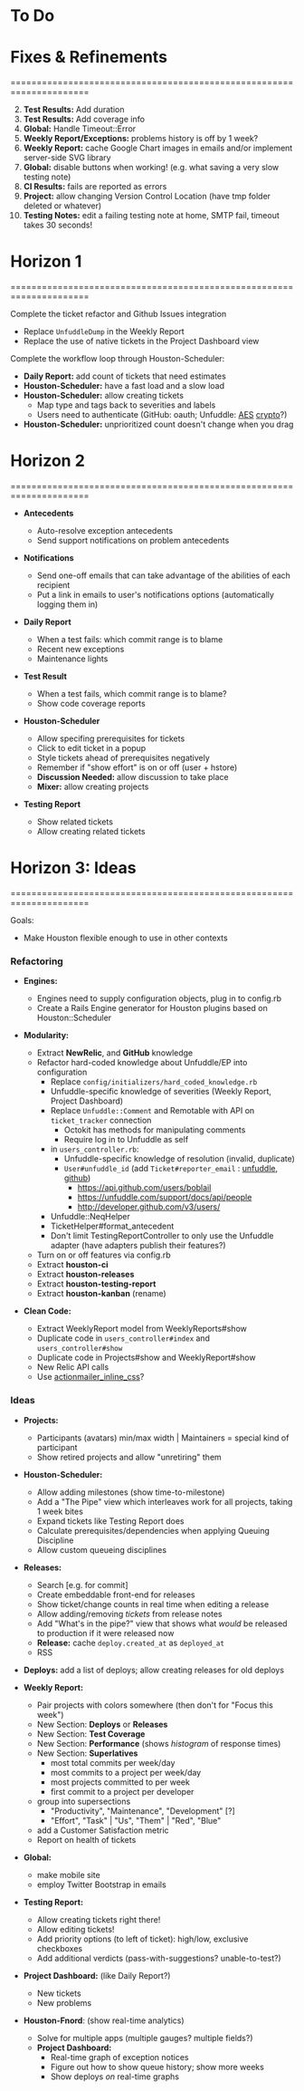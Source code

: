 # To Do

# Fixes & Refinements
=====================================================================

 2. **Test Results:** Add duration
 2. **Test Results:** Add coverage info
 4. **Global:** Handle Timeout::Error
 4. **Weekly Report/Exceptions:** problems history is off by 1 week?
 4. **Weekly Report:** cache Google Chart images in emails and/or implement server-side SVG library
 5. **Global:** disable buttons when working! (e.g. what saving a very slow testing note)
 5. **CI Results:** fails are reported as errors
 5. **Project:** allow changing Version Control Location (have tmp folder deleted or whatever)
 5. **Testing Notes:** edit a failing testing note at home, SMTP fail, timeout takes 30 seconds!




# Horizon 1
=====================================================================

Complete the ticket refactor and Github Issues integration

 - Replace `UnfuddleDump` in the Weekly Report
 - Replace the use of native tickets in the Project Dashboard view

Complete the workflow loop through Houston-Scheduler:

 - **Daily Report:** add count of tickets that need estimates
 - **Houston-Scheduler:** have a fast load and a slow load
 - **Houston-Scheduler:** allow creating tickets
   - Map type and tags back to severities and labels
   - Users need to authenticate (GitHub: oauth; Unfuddle: [AES](http://rubylearning.com/blog/2011/07/18/cryptography-or-how-i-learned-to-stop-worrying-and-love-aes/) [crypto](https://github.com/wesabe/pfc/blob/master/lib/crypto.rb)?)
 - **Houston-Scheduler:** unprioritized count doesn't change when you drag


# Horizon 2
=====================================================================

 - **Antecedents**
   - Auto-resolve exception antecedents
   - Send support notifications on problem antecedents
 
 - **Notifications**
   - Send one-off emails that can take advantage of the abilities of each recipient
   - Put a link in emails to user's notifications options (automatically logging them in)

 - **Daily Report**
   - When a test fails: which commit range is to blame
   - Recent new exceptions
   - Maintenance lights

 - **Test Result**
   - When a test fails, which commit range is to blame?
   - Show code coverage reports

 - **Houston-Scheduler**
   - Allow specifing prerequisites for tickets
   - Click to edit ticket in a popup
   - Style tickets ahead of prerequisites negatively
   - Remember if "show effort" is on or off (user + hstore)
   - **Discussion Needed:** allow discussion to take place
   - **Mixer:** allow creating projects

 - **Testing Report**
   - Show related tickets
   - Allow creating related tickets



# Horizon 3: Ideas
=====================================================================

Goals:
 - Make Houston flexible enough to use in other contexts
 
### Refactoring

 - **Engines:**
   - Engines need to supply configuration objects, plug in to config.rb
   - Create a Rails Engine generator for Houston plugins based on Houston::Scheduler

 - **Modularity:**
   - Extract **NewRelic**, and **GitHub** knowledge
   - Refactor hard-coded knowledge about Unfuddle/EP into configuration
     - Replace `config/initializers/hard_coded_knowledge.rb`
     - Unfuddle-specific knowledge of severities (Weekly Report, Project Dashboard)
     - Replace `Unfuddle::Comment` and Remotable with API on `ticket_tracker` connection
       - Octokit has methods for manipulating comments
       - Require log in to Unfuddle as self
     - in `users_controller.rb`:
       - Unfuddle-specific knowledge of resolution (invalid, duplicate)
       - `User#unfuddle_id` (add `Ticket#reporter_email` : [unfuddle](people/:reporter_id), [github](users/:login))
         - https://api.github.com/users/boblail
         - https://unfuddle.com/support/docs/api/people
         - http://developer.github.com/v3/users/
     - Unfuddle::NeqHelper
     - TicketHelper#format_antecedent
     - Don't limit TestingReportController to only use the Unfuddle adapter (have adapters publish their features?)
   - Turn on or off features via config.rb
   - Extract **houston-ci**
   - Extract **houston-releases**
   - Extract **houston-testing-report**
   - Extract **houston-kanban** (rename)

 - **Clean Code:**
   - Extract WeeklyReport model from WeeklyReports#show
   - Duplicate code in `users_controller#index` and `users_controller#show`
   - Duplicate code in Projects#show and WeeklyReport#show
   - New Relic API calls
   - Use [actionmailer_inline_css](https://github.com/ndbroadbent/actionmailer_inline_css)?

### Ideas

 - **Projects:**
   - Participants (avatars) min/max width | Maintainers = special kind of participant
   - Show retired projects and allow "unretiring" them

 - **Houston-Scheduler:**
   - Allow adding milestones (show time-to-milestone)
   - Add a "The Pipe" view which interleaves work for all projects, taking 1 week bites
   - Expand tickets like Testing Report does
   - Calculate prerequisites/dependencies when applying Queuing Discipline
   - Allow custom queueing disciplines

 - **Releases:**
   - Search [e.g. for commit]
   - Create embeddable front-end for releases
   - Show ticket/change counts in real time when editing a release
   - Allow adding/removing _tickets_ from release notes
   - Add "What's in the pipe?" view that shows what _would_ be released to production if it were released now
   - **Release:** cache `deploy.created_at` as `deployed_at`
   - RSS

 - **Deploys:** add a list of deploys; allow creating releases for old deploys

 - **Weekly Report:**
   - Pair projects with colors somewhere (then don't for "Focus this week")
   - New Section: **Deploys** or **Releases**
   - New Section: **Test Coverage**
   - New Section: **Performance** (shows _histogram_ of response times)
   - New Section: **Superlatives**
     - most total commits per week/day
     - most commits to a project per week/day
     - most projects committed to per week
     - first commit to a project per developer
   - group into supersections
     - "Productivity", "Maintenance", "Development" [?]
     - "Effort", "Task" | "Us", "Them" | "Red", "Blue"
   - add a Customer Satisfaction metric
   - Report on health of tickets

 - **Global:**
   - make mobile site
   - employ Twitter Bootstrap in emails

 - **Testing Report:**
   - Allow creating tickets right there!
   - Allow editing tickets!
   - Add priority options (to left of ticket): high/low, exclusive checkboxes
   - Add additional verdicts (pass-with-suggestions? unable-to-test?)

 - **Project Dashboard:** (like Daily Report?)
   - New tickets
   - New problems

 - **Houston-Fnord**: (show real-time analytics)
   - Solve for multiple apps (multiple gauges? multiple fields?)
   - **Project Dashboard:**
     - Real-time graph of exception notices
     - Figure out how to show queue history; show more weeks
     - Show deploys _on_ real-time graphs

